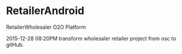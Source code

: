 # RetailerAndroid
RetailerWholesaler O2O Platform

2015-12-28 08:20PM
transform wholesaler retailer project from osc to gitHub.

